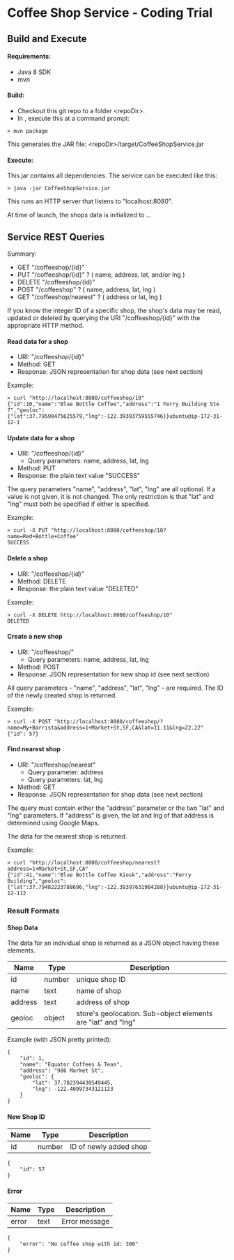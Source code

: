 # Coffee Shop Service - Coding Trial

## Build and Execute

#### Requirements:

* Java 8 SDK
* mvn

#### Build:
* Checkout this git repo to a folder \<repoDir\>.
* In <repoDir>, execute this at a command prompt:
~~~~
> mvn package
~~~~
This generates the JAR file:  \<repoDir\>/target/CoffeeShopService.jar

#### Execute:
This jar contains all dependencies.  The service can be executed like this:
~~~~
> java -jar CoffeeShopService.jar
~~~~
This runs an HTTP server that listens to "localhost:8080".

At time of launch, the shops data is initialized to ...

## Service REST Queries

Summary:
* GET "/coffeeshop/{id}"
* PUT "/coffeeshop/{id}" ? ( name, address, lat, and/or lng )
* DELETE "/coffeeshop/{id}"
* POST "/coffeeshop" ?  ( name, address, lat, lng )
* GET "/coffeeshop/nearest" ? ( address or lat, lng )


If you know the integer ID of a specific shop, the shop's data may be
read, updated or deleted by querying the URI "/coffeeshop/{id}" with the appropriate HTTP method.

#### Read data for a shop
* URI: "/coffeeshop/{id}"
* Method: GET
* Response: JSON representation for shop data (see next section)

Example:
~~~~
> curl "http://localhost:8080/coffeeshop/10"
{"id":10,"name":"Blue Bottle Coffee","address":"1 Ferry Building Ste 7","geoloc":{"lat":37.79590475625579,"lng":-122.39393759555746}}ubuntu@ip-172-31-12-1
~~~~


#### Update data for a shop
* URI: "/coffeeshop/{id}"
    * Query parameters: name, address, lat, lng
* Method: PUT
* Response: the plain text value "SUCCESS"

The query parameters "name", "address", "lat", "lng" are all optional.
If a value is not given, it is not changed.  The only restriction is that "lat"
and "lng" must both be specified if either is specified.

Example:
~~~~
> curl -X PUT "http://localhost:8080/coffeeshop/10?name=Red+Bottle+Coffee"
SUCCESS
~~~~


#### Delete a shop
* URI: "/coffeeshop/{id}"
* Method: DELETE
* Response: the plain text value "DELETED"

Example:
~~~~
> curl -X DELETE http://localhost:8080/coffeeshop/10"
DELETED
~~~~
#### Create a new shop
* URI: "/coffeeshop/"
    * Query parameters: name, address, lat, lng
* Method: POST
* Response: JSON representation for new shop id (see next section)

All query parameters - "name", "address", "lat", "lng" - are required.
The ID of the newly created shop is returned.

Example:
~~~~
> curl -X POST "http://localhost:8080/coffeeshop/?name=My+Barrista&address=1+Market+St,SF,CA&lat=11.11&lng=22.22"
{"id": 57}
~~~~


#### Find nearest shop
* URI: "/coffeeshop/nearest"
    * Query parameter: address
    * Query parameters: lat, lng
* Method: GET
* Response: JSON representation for shop data (see next section)

The query must contain either the "address" parameter or the two "lat" and "lng" parameters.
If "address" is given, the lat and lng of that address is determined using Google Maps.

The data for the nearest shop is returned.

Example:
~~~~
> curl "http://localhost:8080/coffeeshop/nearest?address=1+Market+St,SF,CA"
{"id":41,"name":"Blue Bottle Coffee Kiosk","address":"Ferry Building","geoloc":{"lat":37.79482223788696,"lng":-122.39397631904288}}ubuntu@ip-172-31-12-112
~~~~


### Result Formats

#### Shop Data
The data for an individual shop is returned as a JSON object having these elements.

| Name    | Type   | Description
|---------|--------|--------------
| id      | number | unique shop ID
| name    | text   | name of shop
| address | text   | address of shop
| geoloc  | object | store's geolocation.  Sub-object elements are "lat" and "lng"


Example (with JSON pretty printed):
~~~~
{
    "id": 1,
    "name": "Equator Coffees & Teas",
    "address": "986 Market St",
    "geoloc": {
        "lat": 37.782394430549445,
        "lng": -122.40997343121123
    }
}
~~~~

#### New Shop ID
| Name    | Type   | Description
|---------|--------|--------------
| id      | number | ID of newly added shop

~~~~
{
    "id": 57
}
~~~~


#### Error
| Name    | Type   | Description
|---------|---------|--------------
| error   | text    | Error message

~~~~
{
    "error": "No coffee shop with id: 300"
}
~~~~
